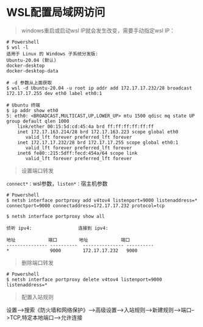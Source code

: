 # WSL配置局域网访问

> windows重启或启动wsl IP就会发生改变，需要手动指定wsl IP：

```shell
# Powershell 
$ wsl -l 
适用于 Linux 的 Windows 子系统分发版:
Ubuntu-20.04 (默认)
docker-desktop
docker-desktop-data

# -d 参数从上面获取
$ wsl -d Ubuntu-20.04 -u root ip addr add 172.17.17.232/28 broadcast 172.17.17.255 dev eth0 label eth0:1
```

```shell
# Ubuntu 终端
$ ip addr show eth0
5: eth0: <BROADCAST,MULTICAST,UP,LOWER_UP> mtu 1500 qdisc mq state UP group default qlen 1000
    link/ether 00:15:5d:cd:45:4a brd ff:ff:ff:ff:ff:ff
    inet 172.17.163.214/28 brd 172.17.163.223 scope global eth0
       valid_lft forever preferred_lft forever
    inet 172.17.17.232/28 brd 172.17.17.255 scope global eth0:1
       valid_lft forever preferred_lft forever
    inet6 fe80::215:5dff:fecd:454a/64 scope link
       valid_lft forever preferred_lft forever
```

> 设置端口转发

`connect*：`wsl参数，`listen*：`宿主机参数

```shell
# Powershell 
$ netsh interface portproxy add v4tov4 listenport=9000 listenaddress=* connectport=9000 connectaddress=172.17.17.232 protocol=tcp

$ netsh interface portproxy show all

侦听 ipv4:                 连接到 ipv4:

地址            端口        地址            端口
--------------- ----------  --------------- ----------
*               9000        172.17.17.232   9000
```

> 删除端口转发

```shell
# Powershell 
$ netsh interface portproxy delete v4tov4 listenport=9000 listenaddress=*
```

> 配置入站规则

设置–>搜索《防火墙和网络保护》–>高级设置—>入站规则–>新建规则–>端口–>TCP,特定本地端口–>允许连接